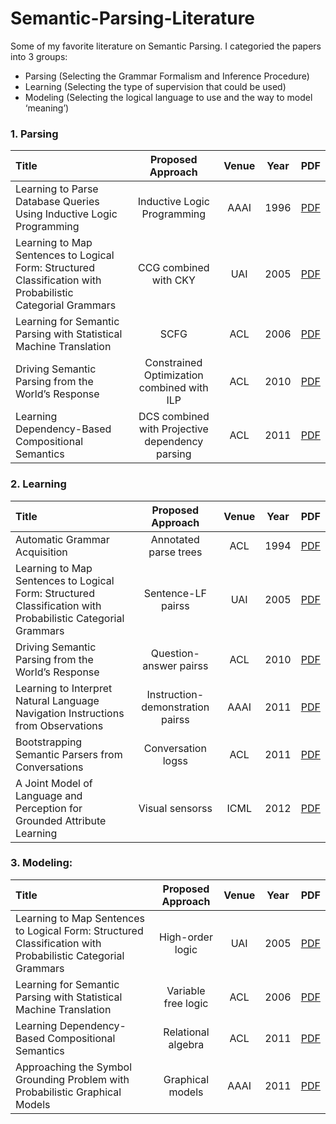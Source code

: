 # Semantic-Parsing-Literature
Some of my favorite literature on Semantic Parsing. I categoried the papers into 3 groups:
- Parsing (Selecting the Grammar Formalism and Inference Procedure)
- Learning (Selecting the type of supervision that could be used)
- Modeling (Selecting the logical language to use and the way to model ‘meaning’)

### 1.	Parsing

| Title | Proposed Approach | Venue |Year |  PDF |
| :-----|:-----:|:-----:|:----:|:----:|
| Learning to Parse Database Queries Using Inductive Logic Programming | Inductive Logic Programming | AAAI | 1996 | [PDF](https://aaai.org/papers/156-aaai96-156-learning-to-parse-database-queries-using-inductive-logic-programming/) |
| Learning to Map Sentences to Logical Form: Structured Classification with Probabilistic Categorial Grammars | CCG combined with CKY | UAI | 2005 | [PDF](https://dl.acm.org/doi/10.5555/3020336.3020416) |
| Learning for Semantic Parsing with Statistical Machine Translation | SCFG | ACL | 2006 | [PDF](https://aclanthology.org/N06-1056/) |
| Driving Semantic Parsing from the World’s Response | Constrained Optimization combined with ILP | ACL | 2010 | [PDF](https://aclanthology.org/W10-2903/) |
| Learning Dependency-Based Compositional Semantics | DCS combined with Projective dependency parsing | ACL | 2011 | [PDF](https://aclanthology.org/P11-1060/) |

### 2.	Learning

| Title | Proposed Approach | Venue |Year |  PDF |
| :-----|:-----:|:-----:|:----:|:----:|
| Automatic Grammar Acquisition | Annotated parse trees | ACL | 1994 | [PDF](https://aclanthology.org/H94-1051/) |
| Learning to Map Sentences to Logical Form: Structured Classification with Probabilistic Categorial Grammars | Sentence-LF pairss | UAI | 2005 | [PDF](https://dl.acm.org/doi/10.5555/3020336.3020416) |
| Driving Semantic Parsing from the World’s Response | Question-answer pairss | ACL | 2010 | [PDF](https://aclanthology.org/W10-2903/) |
| Learning to Interpret Natural Language Navigation Instructions from Observations | Instruction-demonstration pairss | AAAI | 2011 | [PDF](https://ojs.aaai.org/index.php/AAAI/article/view/7974) |
| Bootstrapping Semantic Parsers from Conversations | Conversation logss | ACL | 2011 | [PDF](https://aclanthology.org/D11-1039/) |
| A Joint Model of Language and Perception for Grounded Attribute Learning | Visual sensorss | ICML | 2012 | [PDF](https://arxiv.org/abs/1206.6423) |

### 3.	Modeling: 

| Title | Proposed Approach | Venue |Year |  PDF |
| :-----|:-----:|:-----:|:----:|:----:|
| Learning to Map Sentences to Logical Form: Structured Classification with Probabilistic Categorial Grammars | High-order logic | UAI | 2005 | [PDF](https://dl.acm.org/doi/10.5555/3020336.3020416) |
| Learning for Semantic Parsing with Statistical Machine Translation | Variable free logic | ACL | 2006 | [PDF](https://aclanthology.org/N06-1056/) |
| Learning Dependency-Based Compositional Semantics | Relational algebra | ACL | 2011 | [PDF](https://aclanthology.org/P11-1060/) |
| Approaching the Symbol Grounding Problem with Probabilistic Graphical Models | Graphical models | AAAI | 2011 | [PDF](https://ojs.aaai.org/aimagazine/index.php/aimagazine/article/view/2384) |

